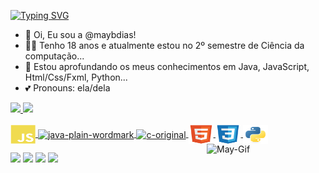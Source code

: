 [![Typing SVG](https://readme-typing-svg.herokuapp.com/?color=ffcbdb&size=35&center=true&vCenter=true&width=1000&lines=HELLO,+MY+NAME+is+Mayssa+Dias;I'm+18+years+old;I'm+from+Brasil,+DF;Hope+you+enjoy!;Be+Welcome!+:%29)](https://git.io/typing-svg)


- 💐 Oi, Eu sou a @maybdias! 
- 👩‍💻 Tenho 18 anos e atualmente estou no 2º semestre de Ciência da computação...
- 👾 Estou aprofundando os meus conhecimentos em Java, JavaScript, Html/Css/Fxml, Python...
- 💕 Pronouns: ela/dela
<div>
  <a href="https://github.com/maybdias">
<img loading="lazy" height="180em" src="https://github-readme-stats.vercel.app/api/top-langs/?username=maybdias&layout=compact&langs_count=7&theme=dracula"/>
<img loading="lazy" height="180em" src="https://github-readme-stats.vercel.app/api?username=maybdias&show_icons=true&theme=dracula&include_all_commits=true&count_private=true"/>
</div>
<div style="display: inline_block"><br>
  <img align="center" alt="Rafa-Js" height="30" width="40" src="https://raw.githubusercontent.com/devicons/devicon/master/icons/javascript/javascript-plain.svg">
  <img align = "center" alt = "java-plain-wordmark" height="30" width="40" src="https://github.com/maybdias/maybdias/assets/141751911/12733c9a-f15a-40cc-9572-5b2d85890aec">
  <img align="center" alt="c-original" height="30" width="40" src="https://github.com/maybdias/maybdias/assets/141751911/6e677b41-e99e-456d-a2af-05c0738fc1d8">
  <img align="center" alt="Rafa-HTML" height="30" width="40" src="https://raw.githubusercontent.com/devicons/devicon/master/icons/html5/html5-original.svg">
  <img align="center" alt="Rafa-CSS" height="30" width="40" src="https://raw.githubusercontent.com/devicons/devicon/master/icons/css3/css3-original.svg">
  <img align="center" alt="Rafa-Python" height="30" width="40" src="https://raw.githubusercontent.com/devicons/devicon/master/icons/python/python-original.svg">
  <img align="right" alt= "May-Gif" height="190" width="190"src="https://media.giphy.com/media/v1.Y2lkPTc5MGI3NjExdDR4N240NXlwbDh4emVsMzVqZ2R6eXN0NTQ4anB3ejNzeGMxbWdtbSZlcD12MV9pbnRlcm5hbF9naWZfYnlfaWQmY3Q9Zw/gUBeZkvwCYzLJA5pL5/giphy.gif">
</div>
  
 
<div> 

  <a href="https://instagram.com/mayb.dias" target="_blank"><img src="https://img.shields.io/badge/-Instagram-%23E4405F?style=for-the-badge&logo=instagram&logoColor=white" target="_blank"></a>
 <a href="https://discord.gg/772900918806052896" target="_blank"><img src="https://img.shields.io/badge/Discord-7289DA?style=for-the-badge&logo=discord&logoColor=white" target="_blank"></a> 
  <a href = "mailto:mayssabdias@gmail.com"><img src="https://img.shields.io/badge/-Gmail-%23333?style=for-the-badge&logo=gmail&logoColor=white" target="_blank"></a>
  <a href="https://www.linkedin.com/in/mayssa-barbosa-dias-b52485287" target="_blank"><img src="https://img.shields.io/badge/-LinkedIn-%230077B5?style=for-the-badge&logo=linkedin&logoColor=white" target="_blank"></a> 
 
 
</div>

